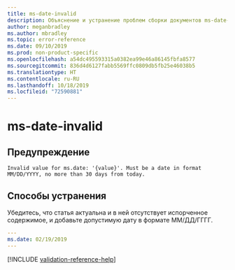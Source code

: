 ```yaml
---
title: ms-date-invalid
description: Объяснение и устранение проблем сборки документов ms-date-invalid
author: meganbradley
ms.author: mbradley
ms.topic: error-reference
ms.date: 09/10/2019
ms.prod: non-product-specific
ms.openlocfilehash: a54dc495593315a0382ea99e46a86145fbfa8577
ms.sourcegitcommit: 836d4d6127fabb5569ffc0809db5fb25e46038b5
ms.translationtype: HT
ms.contentlocale: ru-RU
ms.lasthandoff: 10/18/2019
ms.locfileid: "72590881"
---
```

# <a name="ms-date-invalid"></a>ms-date-invalid

## <a name="warning"></a>Предупреждение

`Invalid value for ms.date: '{value}'. Must be a date in format MM/DD/YYYY, no more than 30 days from today.`

## <a name="resolution"></a>Способы устранения

Убедитесь, что статья актуальна и в ней отсутствует испорченное содержимое, и добавьте допустимую дату в формате ММ/ДД/ГГГГ.

```yml
---
ms.date: 02/19/2019
---
```

<!--make sure to add this file to your includes folder and verify the path-->
[!INCLUDE [validation-reference-help](includes/validation-reference-help.md)]
